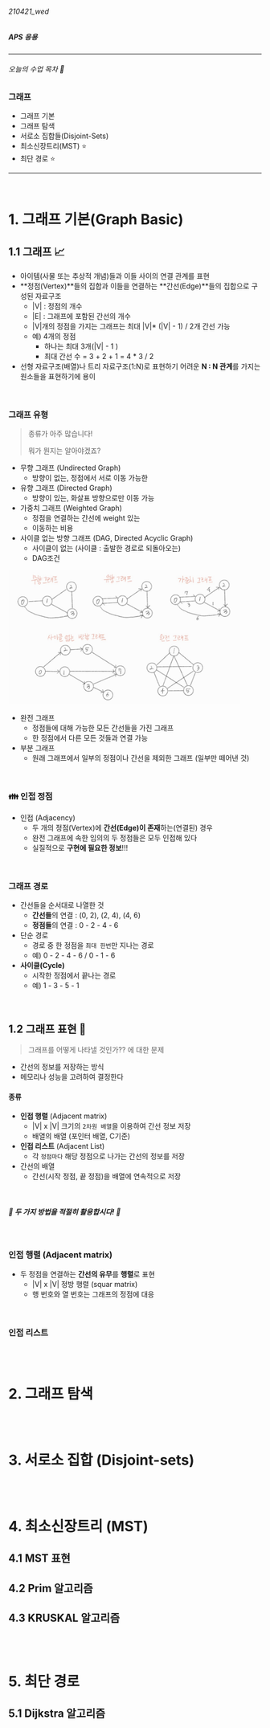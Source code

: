 ###### 210421_wed

##### APS 응용

<hr>


###### 오늘의 수업 목차 :ferris_wheel:

### 그래프

- 그래프 기본
- 그래프 탐색
- 서로소 집합들(Disjoint-Sets)
- 최소신장트리(MST) :star:
- 최단 경로 :star:

<hr>
<br>

# 1. 그래프 기본(Graph Basic)

## 1.1 그래프 :chart_with_upwards_trend:

- 아이템(사물 또는 추상적 개념)들과 이들 사이의 연결 관계를 표현
- **정점(Vertex)**들의 집합과 이들을 연결하는 **간선(Edge)**들의 집합으로 구성된 자료구조
  - |V| : 정점의 개수
  - |E| : 그래프에 포함된 간선의 개수
  - |V|개의 정점을 가지는 그래프는 최대 |V|* (|V| - 1) / 2개 간선 가능
  - 예) 4개의 정점
    - 하나는 최대 3개(|V| - 1 )
    - 최대 간선 수 = 3 + 2 + 1 = 4 * 3 / 2
- 선형 자료구조(배열)나 트리 자료구조(1:N)로 표현하기 어려운 **N : N 관계**를 가지는 원소들을 표현하기에 용이

<br>

### 그래프 유형

> 종류가 아주 많습니다!
>
> 뭐가 뭔지는 알아야겠죠?

- 무향 그래프 (Undirected Graph)
  - 방향이 없는, 정점에서 서로 이동 가능한
- 유향 그래프 (Directed Graph)
  - 방향이 있는, 화살표 방향으로만 이동 가능
- 가중치 그래프 (Weighted Graph)
  - 정점을 연결하는 간선에 weight 있는
  - 이동하는 비용
- 사이클 없는 방향 그래프 (DAG, Directed Acyclic Graph)
  - 사이클이 없는 (사이클 : 출발한 경로로 되돌아오는)
  - DAG조건

<img src="210421_graph.assets/image-20210421223206679.png" alt="image-20210421223206679" style="zoom:45%;" />

- 완전 그래프
  - 정점들에 대해 가능한 모든 간선들을 가진 그래프
  - 한 정점에서 다른 모든 것들과 연결 가능
- 부분 그래프
  - 원래 그래프에서 일부의 정점이나 간선을 제외한 그래프 (일부만 떼어낸 것)

<br>

### :family: 인접 정점

- 인접 (Adjacency)
  - 두 개의 정점(Vertex)에 **간선(Edge)이 존재**하는(연결된) 경우
  - 완전 그래프에 속한 임의의 두 정점들은 모두 인접해 있다
  - 실질적으로 **구현에 필요한 정보**!!! 

<br>

### 그래프 경로

- 간선들을 순서대로 나열한 것
  - **간선들**의 연결 : (0, 2), (2, 4), (4, 6)
  - **정점들**의 연결 : 0 - 2 - 4 - 6
- 단순 경로
  - 경로 중 한 정점을 `최대 한번`만 지나는 경로
  - 예) 0 - 2 - 4 - 6 / 0 - 1 - 6
- **사이클(Cycle)**
  - 시작한 정점에서 끝나는 경로
  - 예) 1 - 3 - 5 - 1

<br>

## 1.2 그래프 표현 :pencil:

> 그래프를 어떻게 나타낼 것인가?? 에 대한 문제

- 간선의 정보를 저장하는 방식
- 메모리나 성능을 고려하여 결정한다

#### 종류

- **인접 행렬** (Adjacent matrix)
  - |V| x |V| 크기의 `2차원 배열`을 이용하여 간선 정보 저장
  - 배열의 배열 (포인터 배열, C기준)
- **인접 리스트** (Adjacent List)
  - 각 `정점마다` 해당 정점으로 나가는 간선의 정보를 저장
- 간선의 배열
  - 간선(시작 정점, 끝 정점)을 배열에 연속적으로 저장

<br>

##### :cherries: 두 가지 방법을 적절히 활용합시다! :cherries:

<br>

### 인접 행렬 (Adjacent matrix)

- 두 정점을 연결하는 **간선의 유무**를 **행렬**로 표현
  - |V| x |V| 정방 행렬 (squar matrix)
  - 행 번호와 열 번호는 그래프의 정점에 대응

<br>

### 인접 리스트



<br>

<br>

# 2. 그래프 탐색



<br>

<br>

# 3. 서로소 집합 (Disjoint-sets)



<br>

<br>

# 4. 최소신장트리 (MST)



## 4.1 MST 표현



## 4.2 Prim 알고리즘



## 4.3 KRUSKAL 알고리즘



<br>

<br>

# 5. 최단 경로



## 5.1 Dijkstra 알고리즘



